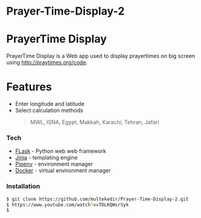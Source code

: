 # Prayer-Time-Display-2

# PrayerTime Display

PrayerTime Display is a Web app used to display prayertimes on big screen using http://praytimes.org/code. 

# Features

  - Enter longitude and latitude
  - Select calculation methods
     > MWL, ISNA, Egypt, Makkah, Karachi, Tehran, Jafari


### Tech

* [FLask](https://flask.palletsprojects.com/en/1.1.x/quickstart/)  - Python web web framework
* [Jinja](https://jinja.palletsprojects.com/en/2.11.x/) - templating engine
* [Pipenv](https://realpython.com/pipenv-guide/) - environment manager
* [Docker](https://docs.docker.com/get-started/) - virtual environment manager

### Installation



```sh
$ git clone https://github.com/multekedir/Prayer-Time-Display-2.git
$ https://www.youtube.com/watch?v=TDLKQWsrSyk
$ 
```

  


